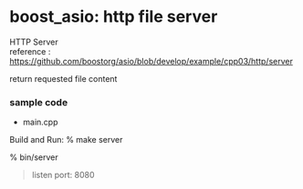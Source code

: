 boost_asio: http file server
===============

HTTP Server  
reference : https://github.com/boostorg/asio/blob/develop/example/cpp03/http/server

return requested file content

### sample code
- main.cpp


Build and Run:
% make server

% bin/server
> listen port: 8080



